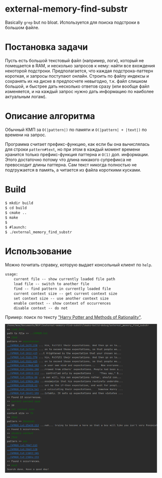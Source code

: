 # external-memory-find-substr

Basically `grep` but no bloat. Используется для поиска подстроки в большом файле.

# Постановка задачи

Пусть есть большой текстовый файл (например, логи), который не помещается в RAM, и несколько запросов
к нему: найти все вхождения некоторой подстроки. Предполагается, что каждая подстрока-паттерн короткая,
и запросы поступают онлайн. Строить по файлу индексы и сохранять их на диске в предпосчете невыгодно, т.к.
файл слишком большой, и быстрее дать несколько ответов сразу (или вообще файл изменяется, и на каждый
запрос нужно дать информацию по наиболее актуальным логам).

# Описание алгоритма

Обычный КМП за `O(|pattern|)` по памяти и `O(|pattern| + |text|)` по времени на запрос.

Программа считает префикс-функцию, как если бы она вычислялась для строки `pattern#text`,
но при этом в каждый момент времени хранится только префикс-функция паттерна и `O(1)` доп. информации.
Этого достаточно потому что длина никакого супрефикса не превосходит длины паттерна. Сам текст никогда
полностью не подгружается в память, а читается из файла короткими кусками.

# Build

```
$ mkdir build
$ cd build
$ cmake ..
$ make
$ 
$ #launch:
$ ./external_memory_find_substr
```

# Использование

Можно почитать справку, которую выдает консольный клиент по `help`.

```
usage:
    current file -- show currently loaded file path
    load file -- switch to another file
    find -- find pattern in currently loaded file
    current context size -- get current context size
    set context size -- use another context size
    enable context -- show context of occurrences
    disable context -- do not
```

Пример: поиск по тексту
["Harry Potter and Methods of Rationality"](https://royallib.com/book/Yudkowsky_Eliezer/Harry_Potter_and_the_Methods_of_Rationality.html).

![example](resources/example.png)
